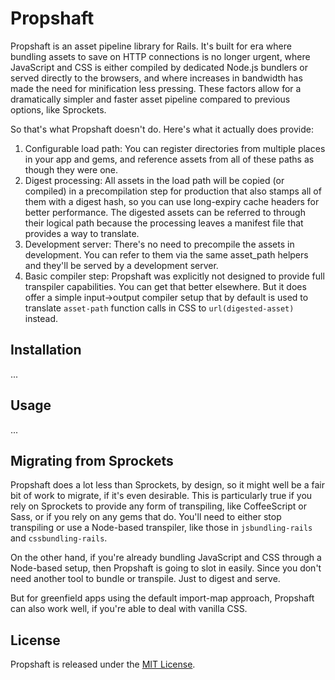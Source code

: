 # Propshaft

Propshaft is an asset pipeline library for Rails. It's built for era where bundling assets to save on HTTP connections is no longer urgent, where JavaScript and CSS is either compiled by dedicated Node.js bundlers or served directly to the browsers, and where increases in bandwidth has made the need for minification less pressing. These factors allow for a dramatically simpler and faster asset pipeline compared to previous options, like Sprockets.

So that's what Propshaft doesn't do. Here's what it actually does provide:

1. Configurable load path: You can register directories from multiple places in your app and gems, and reference assets from all of these paths as though they were one.
1. Digest processing: All assets in the load path will be copied (or compiled) in a precompilation step for production that also stamps all of them with a digest hash, so you can use long-expiry cache headers for better performance. The digested assets can be referred to through their logical path because the processing leaves a manifest file that provides a way to translate.
1. Development server: There's no need to precompile the assets in development. You can refer to them via the same asset_path helpers and they'll be served by a development server.
1. Basic compiler step: Propshaft was explicitly not designed to provide full transpiler capabilities. You can get that better elsewhere. But it does offer a simple input->output compiler setup that by default is used to translate `asset-path` function calls in CSS to `url(digested-asset)` instead.


## Installation

...


## Usage

...


## Migrating from Sprockets

Propshaft does a lot less than Sprockets, by design, so it might well be a fair bit of work to migrate, if it's even desirable. This is particularly true if you rely on Sprockets to provide any form of transpiling, like CoffeeScript or Sass, or if you rely on any gems that do. You'll need to either stop transpiling or use a Node-based transpiler, like those in `jsbundling-rails` and `cssbundling-rails`.

On the other hand, if you're already bundling JavaScript and CSS through a Node-based setup, then Propshaft is going to slot in easily. Since you don't need another tool to bundle or transpile. Just to digest and serve.

But for greenfield apps using the default import-map approach, Propshaft can also work well, if you're able to deal with vanilla CSS.


## License

Propshaft is released under the [MIT License](https://opensource.org/licenses/MIT).
